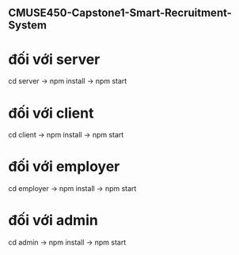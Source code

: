 ## CMUSE450-Capstone1-Smart-Recruitment-System
# đối với server
cd server -> npm install -> npm start 
# đối với client
cd client -> npm install -> npm start
# đối với employer
cd employer -> npm install -> npm start
# đối với admin
cd admin -> npm install -> npm start
